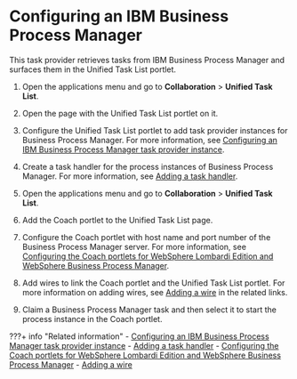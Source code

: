 # Configuring an IBM Business Process Manager

This task provider retrieves tasks from IBM Business Process Manager and surfaces them in the Unified Task List portlet.

1.  Open the applications menu and go to **Collaboration** \> **Unified Task List**.

2.  Open the page with the Unified Task List portlet on it.

3.  Configure the Unified Task List portlet to add task provider instances for Business Process Manager. For more information, see [Configuring an IBM Business Process Manager task provider instance](../utl_for_adm/creating_task_provider_instance/utl_cfg_bpm_tsk_prvdr.md).

4.  Create a task handler for the process instances of Business Process Manager. For more information, see [Adding a task handler](../utl_for_adm/utl_add_task_handler.md).

5.  Open the applications menu and go to **Collaboration** \> **Unified Task List**.

6.  Add the Coach portlet to the Unified Task List page.

7.  Configure the Coach portlet with host name and port number of the Business Process Manager server. For more information, see [Configuring the Coach portlets for WebSphere Lombardi Edition and WebSphere Business Process Manager](https://help.hcltechsw.com/digital-experience/9.5/panel_help/utl_configuring_websphere_lombardi_edition_coach_portlets.html).

8.  Add wires to link the Coach portlet and the Unified Task List portlet. For more information on adding wires, see [Adding a wire](../../../../deployment/manage/portal_admin_tools/portal_user_interface/managing_pages/portlet_wires/portlet_wires_using_page_layout/h_wires_add.md) in the related links.

9.  Claim a Business Process Manager task and then select it to start the process instance in the Coach portlet.



???+ info "Related information"
    - [Configuring an IBM Business Process Manager task provider instance](../utl_for_adm/creating_task_provider_instance/utl_cfg_bpm_tsk_prvdr.md)
    - [Adding a task handler](../utl_for_adm/utl_add_task_handler.md)
    - [Configuring the Coach portlets for WebSphere Lombardi Edition and WebSphere Business Process Manager](https://help.hcltechsw.com/digital-experience/9.5/panel_help/utl_configuring_websphere_lombardi_edition_coach_portlets.html)
    - [Adding a wire](../../../../deployment/manage/portal_admin_tools/portal_user_interface/managing_pages/portlet_wires/portlet_wires_using_page_layout/h_wires_add.md)

